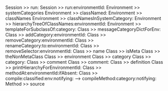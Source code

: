 Session >> run:
Session >> run:environmentId:
Environment >> systemCategories
Environment >> classNamed:
Environment >> classNames
Environment >> classNamesInSystemCategory:
Environment >> hierarchyTreeOfClassNames:environmentId:
Environment >> templateForSubclassOf:category:
Class >> messageCategoryDictForEnv:
Class >> addCategory:environmentId:
Class >> removeCategory:environmentId:
Class >> renameCategory:to:environmentId:
Class >> removeSelector:environmentId:
Class >> name
Class >> isMeta
Class >> theNonMetaClass
Class >> environment
Class >> category
Class >> category:
Class >> comment
Class >> comment:
Class >> definition
Class >> printHierarchyForEnvironmentId:
Class >> methodAt:environmentId:ifAbsent:
Class >> compile:classified:env:notifying:
	--> compileMethod:category:notifying:
Method >> source
